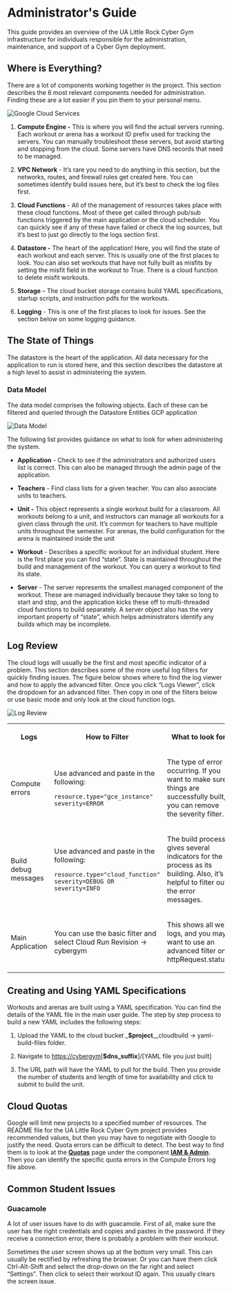 # Administrator's Guide
This guide provides an overview of the UA Little Rock Cyber Gym infrastructure for individuals responsible for the administration, maintenance, and support of a Cyber Gym deployment.

## Where is Everything?

There are a lot of components working together in the project. This section describes the 6 most relevant components needed for administration. Finding these are a lot easier if you pin them to your personal menu.

![Google Cloud Services](images/instruction-gcp-overview.png)

1.  **Compute Engine -** This is where you will find the actual servers running. Each workout or arena has a workout ID prefix used for tracking the servers. You can manually troubleshoot these servers, but avoid starting and stopping from the cloud. Some servers have DNS records that need to be managed.

2.  **VPC Network** - It’s rare you need to do anything in this section, but the networks, routes, and firewall rules get created here. You can sometimes identify build issues here, but it’s best to check the log files first.

3.  **Cloud Functions** - All of the management of resources takes place with these cloud functions. Most of these get called through pub/sub functions triggered by the main application or the cloud scheduler. You can quickly see if any of these have failed or check the log sources, but it’s best to just go directly to the logs section first.

4.  **Datastore -** The heart of the application! Here, you will find the state of each workout and each server. This is usually one of the first places to look. You can also set workouts that have not fully built as misfits by setting the misfit field in the workout to True. There is a cloud function to delete misfit workouts.

5.  **Storage** – The cloud bucket storage contains build YAML specifications, startup scripts, and instruction pdfs for the workouts.

6.  **Logging** - This is one of the first places to look for issues. See the section below on some logging guidance.

## The State of Things

The datastore is the heart of the application. All data necessary for the application to run is stored here, and this section describes the datastore at a high level to assist in administering the system.

### Data Model

The data model comprises the following objects. Each of these can be filtered and queried through the Datastore Entities GCP application

![Data Model](images/instruction-data-model.png)

The following list provides guidance on what to look for when administering the system.

*   **Application** - Check to see if the administrators and authorized users list is correct. This can also be managed through the admin page of the application.

*   **Teachers** - Find class lists for a given teacher. You can also associate units to teachers.

*   **Unit -** This object represents a single workout build for a classroom. All workouts belong to a unit, and instructors can manage all workouts for a given class through the unit. It’s common for teachers to have multiple units throughout the semester. For arenas, the build configuration for the arena is maintained inside the unit

*   **Workout** - Describes a specific workout for an individual student. Here is the first place you can find “state”. State is maintained throughout the build and management of the workout. You can query a workout to find its state.

*   **Server** - The server represents the smallest managed component of the workout. These are managed individually because they take so long to start and stop, and the application kicks these off to multi-threaded cloud functions to build separately. A server object also has the very important property of “state”, which helps administrators identify any builds which may be incomplete.

## Log Review

The cloud logs will usually be the first and most specific indicator of a problem. This section describes some of the more useful log filters for quickly finding issues. The figure below shows where to find the log viewer and how to apply the advanced filter. Once you click “Logs Viewer”, click the dropdown for an advanced filter. Then copy in one of the filters below or use basic mode and only look at the cloud function logs.

![Log Review](images/instruction-logging.png)

<table data-layout="default"><colgroup><col style="width: 136.0px;"><col style="width: 368.0px;"><col style="width: 253.0px;"></colgroup>

<tbody>

<tr>

<th>

**Logs**

</th>

<th>

**How to Filter**

</th>

<th>

**What to look for**

</th>

</tr>

<tr>

<td>

Compute errors

</td>

<td>

Use advanced and paste in the following:

`resource.type="gce_instance"`  
`severity=ERROR`

</td>

<td>

The type of error occurring. If you want to make sure things are successfully built, you can remove the severity filter.

</td>

</tr>

<tr>

<td>

Build debug messages

</td>

<td>

Use advanced and paste in the following:

`resource.type="cloud_function"`  
`severity=DEBUG OR severity=INFO`

</td>

<td>

The build process gives several indicators for the process as its building. Also, it’s helpful to filter out the error messages.

</td>

</tr>

<tr>

<td>

Main Application

</td>

<td>

You can use the basic filter and select Cloud Run Revision → cybergym

</td>

<td>

This shows all web logs, and you may want to use an advanced filter on httpRequest.status.

</td>

</tr>

</tbody>

</table>

## Creating and Using YAML Specifications

Workouts and arenas are built using a YAML specification. You can find the details of the YAML file in the main user guide. The step by step process to build a new YAML includes the following steps:

1.  Upload the YAML to the cloud bucket _**$project**__cloudbuild → yaml-build-files folder.

2.  Navigate to [https://cybergym](https://cybergym)[**$dns_suffix**]/[YAML file you just built]

3.  The URL path will have the YAML to pull for the build. Then you provide the number of students and length of time for availability and click to submit to build the unit.

## Cloud Quotas

Google will limit new projects to a specified number of resources. The README file for the UA Little Rock Cyber Gym project provides recommended values, but then you may have to negotiate with Google to justify the need. Quota errors can be difficult to detect. The best way to find them is to look at the **<u>Quotas</u>** page under the component **<u>IAM & Admin</u>**. Then you can identify the specific quota errors in the Compute Errors log file above.

## Common Student Issues

### Guacamole

A lot of user issues have to do with guacamole. First of all, make sure the user has the right credentials and copies and pastes in the password. If they receive a connection error, there is probably a problem with their workout.

Sometimes the user screen shows up at the bottom very small. This can usually be rectified by refreshing the browser. Or you can have them click Ctrl-Alt-Shift and select the drop-down on the far right and select “Settings”. Then click to select their workout ID again. This usually clears the screen issue.
